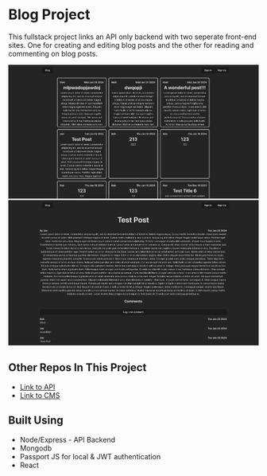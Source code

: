 # Blog Project
This fullstack project links an API only backend with two seperate front-end sites. One for creating and editing blog posts and the other for reading and commenting on blog posts.

![Home Page](public/feed.png)
![Post Page](public/post.png)

## Other Repos In This Project
- [Link to API](https://github.com/StickManJ0e/blog-api)
- [Link to CMS](https://github.com/StickManJ0e/blog-cms)

## Built Using
- Node/Express - API Backend
- Mongodb
- Passport JS for local & JWT authentication
- React